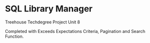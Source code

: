 # SQL Library Manager
 Treehouse Techdegree Project Unit 8

Completed with Exceeds Expectations Criteria, Pagination and Search Function.